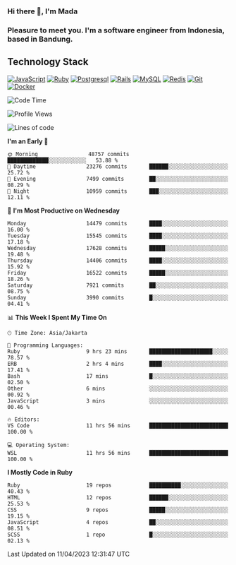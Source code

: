 ### Hi there 👋, I'm Mada
### Pleasure to meet you. I'm a software engineer from Indonesia, based in Bandung.

## Technology Stack

[![JavaScript](https://img.shields.io/badge/-JavaScript-%23F7DF1C?style=flat-square&logo=javascript&logoColor=000000&labelColor=%23F7DF1C&color=%23FFCE5A)](https://www.javascript.com/)
[![Ruby](https://img.shields.io/badge/Ruby-CC342D?style=flat-square&logo=ruby&logoColor=white)](https://www.ruby-lang.org/en/)
[![Postgresql](https://img.shields.io/badge/PostgreSQL-316192?style=flat-square&logo=postgresql&logoColor=ffffff)](https://www.postgresql.org/)
[![Rails](https://img.shields.io/badge/Ruby_on_Rails-CC0000?style=flat-square&logo=ruby-on-rails&logoColor=white)](https://rubyonrails.org/)
[![MySQL](https://img.shields.io/badge/-MySQL-4479A1?style=flat-square&logo=MySQL&logoColor=ffffff)](https://www.mysql.com/)
[![Redis](https://img.shields.io/badge/-Redis-DC382D?style=flat-square&logo=Redis&logoColor=ffffff)](https://redis.io/)
[![Git](https://img.shields.io/badge/-Git-%23F05032?style=flat-square&logo=git&logoColor=%23ffffff)](https://git-scm.com/)
[![Docker](https://img.shields.io/badge/-Docker-2496ED?style=flat-square&logo=docker&logoColor=ffffff)](https://www.docker.com/)
<!--
**madaarya/madaarya** is a ✨ _special_ ✨ repository because its `README.md` (this file) appears on your GitHub profile.

Here are some ideas to get you started:

- 🔭 I’m currently working on ...
- 🌱 I’m currently learning ...
- 👯 I’m looking to collaborate on ...
- 🤔 I’m looking for help with ...
- 💬 Ask me about ...
- 📫 How to reach me: ...
- 😄 Pronouns: ...
- ⚡ Fun fact: ...
-->
<!--START_SECTION:waka-->
![Code Time](http://img.shields.io/badge/Code%20Time-5%2C328%20hrs%2018%20mins-blue)

![Profile Views](http://img.shields.io/badge/Profile%20Views-0-blue)

![Lines of code](https://img.shields.io/badge/From%20Hello%20World%20I%27ve%20Written-35.2%20million%20lines%20of%20code-blue)

**I'm an Early 🐤** 

```text
🌞 Morning                48757 commits       █████████████░░░░░░░░░░░░   53.88 % 
🌆 Daytime                23276 commits       ██████░░░░░░░░░░░░░░░░░░░   25.72 % 
🌃 Evening                7499 commits        ██░░░░░░░░░░░░░░░░░░░░░░░   08.29 % 
🌙 Night                  10959 commits       ███░░░░░░░░░░░░░░░░░░░░░░   12.11 % 
```
📅 **I'm Most Productive on Wednesday** 

```text
Monday                   14479 commits       ████░░░░░░░░░░░░░░░░░░░░░   16.00 % 
Tuesday                  15545 commits       ████░░░░░░░░░░░░░░░░░░░░░   17.18 % 
Wednesday                17628 commits       █████░░░░░░░░░░░░░░░░░░░░   19.48 % 
Thursday                 14406 commits       ████░░░░░░░░░░░░░░░░░░░░░   15.92 % 
Friday                   16522 commits       █████░░░░░░░░░░░░░░░░░░░░   18.26 % 
Saturday                 7921 commits        ██░░░░░░░░░░░░░░░░░░░░░░░   08.75 % 
Sunday                   3990 commits        █░░░░░░░░░░░░░░░░░░░░░░░░   04.41 % 
```


📊 **This Week I Spent My Time On** 

```text
🕑︎ Time Zone: Asia/Jakarta

💬 Programming Languages: 
Ruby                     9 hrs 23 mins       ████████████████████░░░░░   78.57 % 
ERB                      2 hrs 4 mins        ████░░░░░░░░░░░░░░░░░░░░░   17.41 % 
Bash                     17 mins             █░░░░░░░░░░░░░░░░░░░░░░░░   02.50 % 
Other                    6 mins              ░░░░░░░░░░░░░░░░░░░░░░░░░   00.92 % 
JavaScript               3 mins              ░░░░░░░░░░░░░░░░░░░░░░░░░   00.46 % 

🔥 Editors: 
VS Code                  11 hrs 56 mins      █████████████████████████   100.00 % 

💻 Operating System: 
WSL                      11 hrs 56 mins      █████████████████████████   100.00 % 
```

**I Mostly Code in Ruby** 

```text
Ruby                     19 repos            ██████████░░░░░░░░░░░░░░░   40.43 % 
HTML                     12 repos            ██████░░░░░░░░░░░░░░░░░░░   25.53 % 
CSS                      9 repos             █████░░░░░░░░░░░░░░░░░░░░   19.15 % 
JavaScript               4 repos             ██░░░░░░░░░░░░░░░░░░░░░░░   08.51 % 
SCSS                     1 repo              █░░░░░░░░░░░░░░░░░░░░░░░░   02.13 % 
```




 Last Updated on 11/04/2023 12:31:47 UTC
<!--END_SECTION:waka-->
